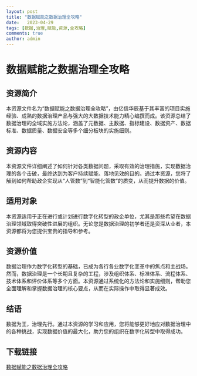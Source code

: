 ```yaml
---
layout: post
title: "数据赋能之数据治理全攻略"
date:   2023-04-29
tags: [数据,治理,赋能,资源,全攻略]
comments: true
author: admin
---
```

# 数据赋能之数据治理全攻略

## 资源简介

本资源文件名为“数据赋能之数据治理全攻略”，由亿信华辰基于其丰富的项目实施经验、成熟的数据治理产品与强大的大数据技术能力精心编撰而成。该资源总结了数据治理的全域实施方法论，涵盖了元数据、主数据、指标建设、数据资产、数据标准、数据质量、数据安全等多个细分板块的实施细则。

## 资源内容

本资源文件详细阐述了如何针对各类数据问题，采取有效的治理措施，实现数据治理的各个击破，最终达到为客户持续赋能、落地见效的目的。通过本资源，您将了解到如何帮助政企实现从“人管数”到“智能化管数”的质变，从而提升数据的价值。

## 适用对象

本资源适用于正在进行或计划进行数字化转型的政企单位，尤其是那些希望在数据治理领域取得突破性进展的组织。无论您是数据治理的初学者还是资深从业者，本资源都将为您提供宝贵的指导和参考。

## 资源价值

数据治理作为数字化转型的基础，已成为各行各业数字化变革中的焦点和主战场。然而，数据治理是一个长期且复杂的工程，涉及组织体系、标准体系、流程体系、技术体系和评价体系等多个方面。本资源通过系统化的方法论和实施细则，帮助您全面理解和掌握数据治理的核心要点，从而在实际操作中取得显著成效。

## 结语

数据为王，治理先行。通过本资源的学习和应用，您将能够更好地应对数据治理中的各种挑战，实现数据价值的最大化，助力您的组织在数字化转型中取得成功。

## 下载链接

[数据赋能之数据治理全攻略](https://pan.quark.cn/s/62db10fcfd6c)